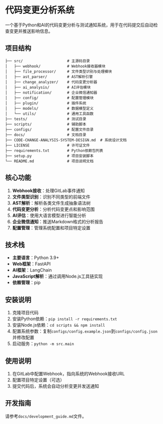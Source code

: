 # 代码变更分析系统

一个基于Python和AI的代码变更分析与测试通知系统，用于在代码提交后自动检查变更并推送影响信息。

## 项目结构

```
├── src/                    # 主源码目录
│   ├── webhook/            # Webhook接收器模块
│   ├── file_processor/     # 文件类型识别与处理模块
│   ├── ast_parser/         # AST解析引擎
│   ├── change_analyzer/    # 代码变更分析器
│   ├── ai_analysis/        # AI评估模块
│   ├── notification/       # 企业微信通知器
│   ├── config/             # 配置管理模块
│   ├── plugin/             # 插件系统
│   ├── models/             # 数据模型定义
│   └── utils/              # 通用工具函数
├── tests/                  # 测试目录
├── scripts/                # 辅助脚本
├── configs/                # 配置文件目录
├── docs/                   # 文档目录
├── CODE-CHANGE-ANALYSIS-SYSTEM-DESIGN.md  # 系统设计文档
├── LICENSE                 # 许可证文件
├── requirements.txt        # Python依赖包列表
├── setup.py                # 项目安装脚本
└── README.md               # 项目说明文档
```

## 核心功能

1. **Webhook接收**：处理GitLab事件通知
2. **文件类型识别**：识别不同类型的前端文件
3. **AST解析**：解析各类文件生成抽象语法树
4. **代码变更分析**：分析代码变更点和影响范围
5. **AI评估**：使用大语言模型进行智能分析
6. **企业微信通知**：推送Markdown格式的分析报告
7. **配置管理**：管理系统配置和项目特定设置

## 技术栈

- **主要语言**：Python 3.9+
- **Web框架**：FastAPI
- **AI框架**：LangChain
- **JavaScript解析**：通过调用Node.js工具链实现
- **依赖管理**：pip

## 安装说明

1. 克隆项目代码
2. 安装Python依赖：`pip install -r requirements.txt`
3. 安装Node.js依赖：`cd scripts && npm install`
4. 配置系统参数：复制`configs/config.example.json`到`configs/config.json`并修改配置
5. 启动服务：`python -m src.main`

## 使用说明

1. 在GitLab中配置Webhook，指向系统的Webhook接收URL
2. 配置项目特定设置（可选）
3. 提交代码后，系统会自动分析变更并发送通知

## 开发指南

请参考`docs/development_guide.md`文件。